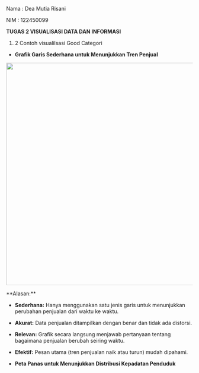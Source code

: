 Nama : Dea Mutia Risani

NIM : 122450099

**TUGAS 2 VISUALISASI DATA DAN INFORMASI**

1. 2 Contoh visualilsasi Good Categori

- **Grafik Garis Sederhana untuk Menunjukkan Tren Penjual**

<p align="center">
<img src="C:\Users\userl\Downloads\images.png" width="600">
</p>
**Alasan:**

- **Sederhana:** Hanya menggunakan satu jenis garis untuk menunjukkan perubahan penjualan dari waktu ke waktu.
- **Akurat:** Data penjualan ditampilkan dengan benar dan tidak ada distorsi.
- **Relevan:** Grafik secara langsung menjawab pertanyaan tentang bagaimana penjualan berubah seiring waktu.
- **Efektif:** Pesan utama (tren penjualan naik atau turun) mudah dipahami.
  
- **Peta Panas untuk Menunjukkan Distribusi Kepadatan Penduduk**
